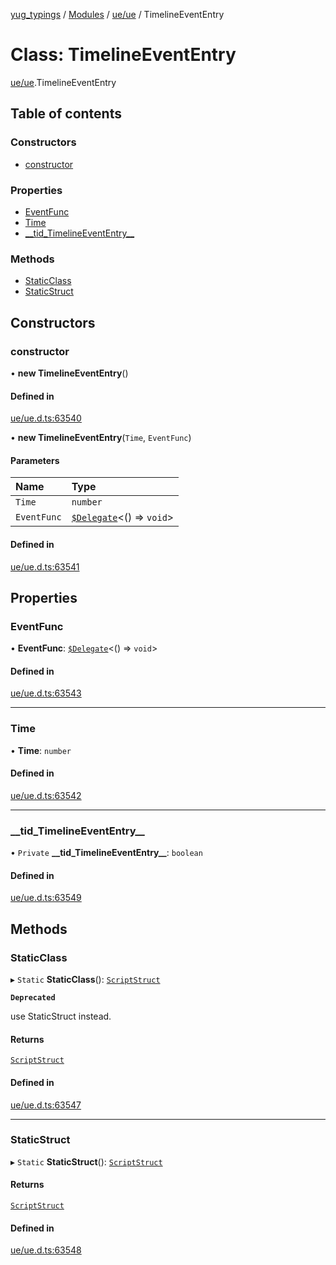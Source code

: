 [yug_typings](../README.md) / [Modules](../modules.md) / [ue/ue](../modules/ue_ue.md) / TimelineEventEntry

# Class: TimelineEventEntry

[ue/ue](../modules/ue_ue.md).TimelineEventEntry

## Table of contents

### Constructors

- [constructor](ue_ue.TimelineEventEntry.md#constructor)

### Properties

- [EventFunc](ue_ue.TimelineEventEntry.md#eventfunc)
- [Time](ue_ue.TimelineEventEntry.md#time)
- [\_\_tid\_TimelineEventEntry\_\_](ue_ue.TimelineEventEntry.md#__tid_timelineevententry__)

### Methods

- [StaticClass](ue_ue.TimelineEventEntry.md#staticclass)
- [StaticStruct](ue_ue.TimelineEventEntry.md#staticstruct)

## Constructors

### constructor

• **new TimelineEventEntry**()

#### Defined in

[ue/ue.d.ts:63540](https://github.com/YugMetaverse/yug_typings/blob/25cad34/ue/ue.d.ts#L63540)

• **new TimelineEventEntry**(`Time`, `EventFunc`)

#### Parameters

| Name | Type |
| :------ | :------ |
| `Time` | `number` |
| `EventFunc` | [`$Delegate`](../interfaces/ue_puerts._Delegate.md)<() => `void`\> |

#### Defined in

[ue/ue.d.ts:63541](https://github.com/YugMetaverse/yug_typings/blob/25cad34/ue/ue.d.ts#L63541)

## Properties

### EventFunc

• **EventFunc**: [`$Delegate`](../interfaces/ue_puerts._Delegate.md)<() => `void`\>

#### Defined in

[ue/ue.d.ts:63543](https://github.com/YugMetaverse/yug_typings/blob/25cad34/ue/ue.d.ts#L63543)

___

### Time

• **Time**: `number`

#### Defined in

[ue/ue.d.ts:63542](https://github.com/YugMetaverse/yug_typings/blob/25cad34/ue/ue.d.ts#L63542)

___

### \_\_tid\_TimelineEventEntry\_\_

• `Private` **\_\_tid\_TimelineEventEntry\_\_**: `boolean`

#### Defined in

[ue/ue.d.ts:63549](https://github.com/YugMetaverse/yug_typings/blob/25cad34/ue/ue.d.ts#L63549)

## Methods

### StaticClass

▸ `Static` **StaticClass**(): [`ScriptStruct`](ue_ue.ScriptStruct.md)

**`Deprecated`**

use StaticStruct instead.

#### Returns

[`ScriptStruct`](ue_ue.ScriptStruct.md)

#### Defined in

[ue/ue.d.ts:63547](https://github.com/YugMetaverse/yug_typings/blob/25cad34/ue/ue.d.ts#L63547)

___

### StaticStruct

▸ `Static` **StaticStruct**(): [`ScriptStruct`](ue_ue.ScriptStruct.md)

#### Returns

[`ScriptStruct`](ue_ue.ScriptStruct.md)

#### Defined in

[ue/ue.d.ts:63548](https://github.com/YugMetaverse/yug_typings/blob/25cad34/ue/ue.d.ts#L63548)
